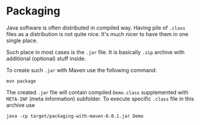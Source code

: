 # Packaging

Java software is often distributed in compiled way.
Having pile of `.class` files as a distribution is not quite nice.
It's much nicer to have them in one single place.

Such place in most cases is the `.jar` file.
It is basically `.zip` archive with additional (optional) stuff inside.

To create such `.jar` with Maven use the following command:

```
mvn package
```

The created `.jar` file will contain compiled `Demo.class` supplemented with `META-INF` (meta information) subfolder.
To execute specific `.class` file in this archive use

```
java -cp target/packaging-with-maven-0.0.1.jar Demo
```
